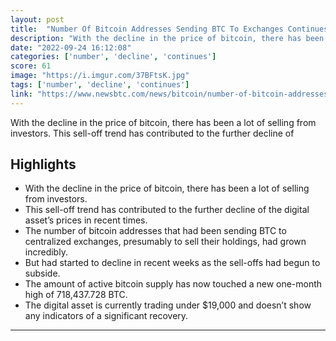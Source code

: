 ```yaml
---
layout: post
title:  "Number Of Bitcoin Addresses Sending BTC To Exchanges Continues To Drop"
description: "With the decline in the price of bitcoin, there has been a lot of selling from investors. This sell-off trend has contributed to the further decline of"
date: "2022-09-24 16:12:08"
categories: ['number', 'decline', 'continues']
score: 61
image: "https://i.imgur.com/37BFtsK.jpg"
tags: ['number', 'decline', 'continues']
link: "https://www.newsbtc.com/news/bitcoin/number-of-bitcoin-addresses-sending-btc-to-exchanges-continues-to-drop/"
---
```


With the decline in the price of bitcoin, there has been a lot of selling from investors. This sell-off trend has contributed to the further decline of

## Highlights

- With the decline in the price of bitcoin, there has been a lot of selling from investors.
- This sell-off trend has contributed to the further decline of the digital asset’s prices in recent times.
- The number of bitcoin addresses that had been sending BTC to centralized exchanges, presumably to sell their holdings, had grown incredibly.
- But had started to decline in recent weeks as the sell-offs had begun to subside.
- The amount of active bitcoin supply has now touched a new one-month high of 718,437.728 BTC.
- The digital asset is currently trading under $19,000 and doesn’t show any indicators of a significant recovery.

---
